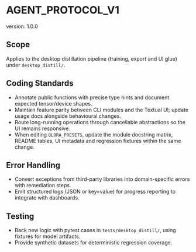 # AGENT_PROTOCOL_V1

version: 1.0.0

## Scope

Applies to the desktop distillation pipeline (training, export and UI glue) under `desktop_distill/`.

## Coding Standards

- Annotate public functions with precise type hints and document expected tensor/device shapes.
- Maintain feature parity between CLI modules and the Textual UI; update usage docs alongside behavioural changes.
- Route long-running operations through cancellable abstractions so the UI remains responsive.
- When editing `QLORA_PRESETS`, update the module docstring matrix, README tables, UI metadata and regression fixtures within the same change.

## Error Handling

- Convert exceptions from third-party libraries into domain-specific errors with remediation steps.
- Emit structured logs (JSON or key=value) for progress reporting to integrate with dashboards.

## Testing

- Back new logic with pytest cases in `tests/desktop_distill/`, using fixtures for model artifacts.
- Provide synthetic datasets for deterministic regression coverage.
